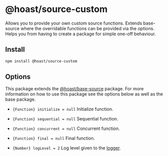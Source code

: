 # @hoast/source-custom

Allows you to provide your own custom source functions. Extends base-source where the overridable functions can be provided via the options. Helps you from having to create a package for simple one-off behaviour.

## Install

```ZSH
npm install @hoast/source-custom
```

## Options

This package extends the [@hoast/base-source](https://github.com/hoast/hoast/tree/main/packages/base-source#readme) package. For more information on how to use this package see the options below as well as the base package.

- `{Function} initialize = null` Initialize function.
- `{Function} sequential = null` Sequential function.
- `{Function} concurrent = null` Concurrent function.
- `{Function} final = null` Final function.

- `{Number} logLevel = 2` Log level given to the [logger](https://github.com/hoast/hoast/tree/main/packages/utils#logger.js).
